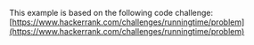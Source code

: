 This example is based on the following code challenge: [https://www.hackerrank.com/challenges/runningtime/problem](https://www.hackerrank.com/challenges/runningtime/problem)